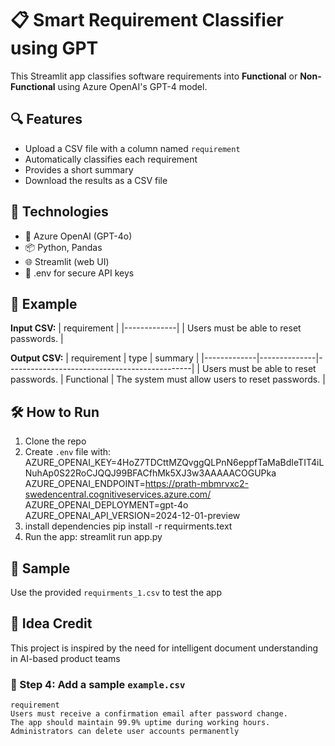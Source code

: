 # 📋 Smart Requirement Classifier using GPT

This Streamlit app classifies software requirements into **Functional** or **Non-Functional** using Azure OpenAI's GPT-4 model.

## 🔍 Features
- Upload a CSV file with a column named `requirement`
- Automatically classifies each requirement
- Provides a short summary
- Download the results as a CSV file

## 🚀 Technologies
- 🧠 Azure OpenAI (GPT-4o)
- 📦 Python, Pandas
- 🌐 Streamlit (web UI)
- 🧪 .env for secure API keys

## 📝 Example

**Input CSV:**
| requirement |
|-------------|
| Users must be able to reset passwords. |

**Output CSV:**
| requirement | type         | summary                                      |
|-------------|--------------|----------------------------------------------|
| Users must be able to reset passwords. | Functional | The system must allow users to reset passwords. |

## 🛠️ How to Run

1. Clone the repo
2. Create `.env` file with:
AZURE_OPENAI_KEY=4HoZ7TDCttMZQvggQLPnN6eppfTaMaBdIeTIT4iLNuhAp0S22RoCJQQJ99BFACfhMk5XJ3w3AAAAACOGUPka
AZURE_OPENAI_ENDPOINT=https://prath-mbmrvxc2-swedencentral.cognitiveservices.azure.com/
AZURE_OPENAI_DEPLOYMENT=gpt-4o
AZURE_OPENAI_API_VERSION=2024-12-01-preview
3. install dependencies
pip install -r requirments.text
4. Run the app:
streamlit run app.py

## 📂 Sample
Use the provided `requirments_1.csv` to test the app

## 🧠 Idea Credit
This project is inspired by the need for intelligent document understanding in AI-based product teams


### 🔹 Step 4: Add a sample `example.csv`

```csv
requirement
Users must receive a confirmation email after password change.
The app should maintain 99.9% uptime during working hours.
Administrators can delete user accounts permanently